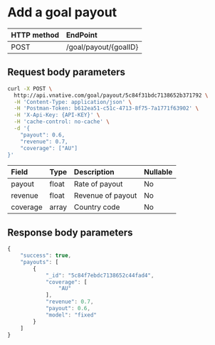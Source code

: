 # Add a goal payout

| **HTTP method** | **EndPoint** |
| :--- | :--- |
| POST | /goal/payout/{goalID} |

## **Request body parameters**

```bash
curl -X POST \
  http://api.vnative.com/goal/payout/5c84f31bdc7138652b371792 \
  -H 'Content-Type: application/json' \
  -H 'Postman-Token: b612ea51-c51c-4713-8f75-7a1771f63902' \
  -H 'X-Api-Key: {API-KEY}' \
  -H 'cache-control: no-cache' \
  -d '{
    "payout": 0.6,
    "revenue": 0.7,
    "coverage": ["AU"]
}'
```

| Field | Type | Description | Nullable |
| :--- | :--- | :--- | :--- |
| payout | float | Rate of payout | No |
| revenue | float | Revenue of payout | No |
| coverage | array | Country code | No |

## **Response body parameters**

```javascript
{
    "success": true,
    "payouts": [
        {
            "_id": "5c84f7ebdc7138652c44fad4",
            "coverage": [
                "AU"
            ],
            "revenue": 0.7,
            "payout": 0.6,
            "model": "fixed"
        }
    ]
}
```

